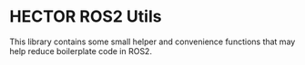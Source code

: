 # HECTOR ROS2 Utils

This library contains some small helper and convenience functions that may help
reduce boilerplate code in ROS2.
